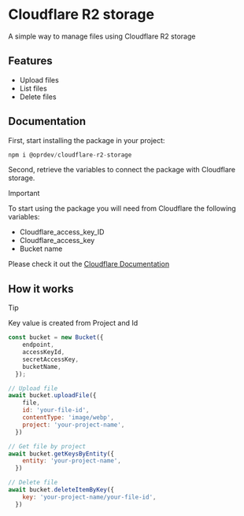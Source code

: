 # Cloudflare R2 storage

A simple way to manage files using Cloudflare R2 storage

## Features
- Upload files
- List files
- Delete files

## Documentation

First, start installing the package in your project:

```javascript
npm i @oprdev/cloudflare-r2-storage
```

Second, retrieve the variables to connect the package with Cloudflare storage.

> [!IMPORTANT]
> To start using the package you will need from Cloudflare the following variables:
> - Cloudflare_access_key_ID
> - Cloudflare_access_key
> - Bucket name
>
> Please check it out the [Cloudflare Documentation](https://developers.cloudflare.com/fundamentals/api/get-started/create-token/)


## How it works

> [!TIP]
> Key value is created from Project and Id

```javascript
const bucket = new Bucket({
    endpoint,
    accessKeyId,
    secretAccessKey,
    bucketName,
  });

// Upload file
await bucket.uploadFile({
    file,
    id: 'your-file-id',
    contentType: 'image/webp',
    project: 'your-project-name',
  })

// Get file by project
await bucket.getKeysByEntity({
    entity: 'your-project-name',
  })

// Delete file
await bucket.deleteItemByKey({
    key: 'your-project-name/your-file-id',
  })
```

